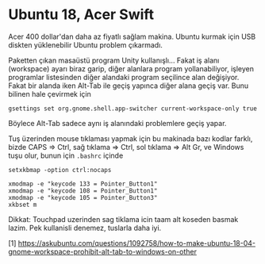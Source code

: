 # Ubuntu 18, Acer Swift

Acer 400 dollar'dan daha az fiyatlı sağlam makina. Ubuntu kurmak için
USB diskten yüklenebilir Ubuntu problem çıkarmadı.

Paketten çıkan masaüstü program Unity kullanışlı... Fakat iş alanı
(workspace) ayarı biraz garip, diğer alanlara program yollanabiliyor,
işleyen programlar listesinden diğer alandaki program seçilince alan
değişiyor. Fakat bir alanda iken Alt-Tab ile geçiş yapınca diğer alana
geçiş var. Bunu bilinen hale çevirmek için

```
gsettings set org.gnome.shell.app-switcher current-workspace-only true
```

Böylece Alt-Tab sadece aynı iş alanındaki problemlere geçiş yapar.

Tuş üzerinden mouse tıklaması yapmak için bu makinada bazı kodlar
farklı, bizde CAPS => Ctrl, sağ tıklama => Ctrl, sol tıklama => Alt
Gr, ve Windows tuşu olur, bunun için `.bashrc` içinde

```
setxkbmap -option ctrl:nocaps

xmodmap -e "keycode 133 = Pointer_Button1"
xmodmap -e "keycode 108 = Pointer_Button1"
xmodmap -e "keycode 105 = Pointer_Button3"
xkbset m
```

Dikkat: Touchpad uzerinden sag tiklama icin taam alt koseden basmak
lazim. Pek kullanisli denemez, tuslarla daha iyi.






[1] https://askubuntu.com/questions/1092758/how-to-make-ubuntu-18-04-gnome-workspace-prohibit-alt-tab-to-windows-on-other


